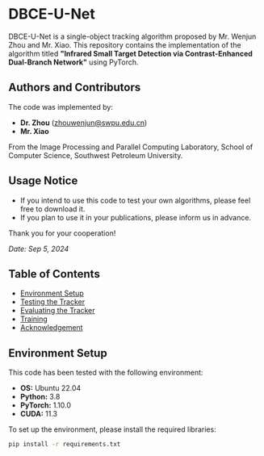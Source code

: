 # DBCE-U-Net

DBCE-U-Net is a single-object tracking algorithm proposed by Mr. Wenjun Zhou and Mr. Xiao. This repository contains the implementation of the algorithm titled **"Infrared Small Target Detection via Contrast-Enhanced Dual-Branch Network"** using PyTorch.

## Authors and Contributors
The code was implemented by:
- **Dr. Zhou** (zhouwenjun@swpu.edu.cn)
- **Mr. Xiao** 

From the Image Processing and Parallel Computing Laboratory, School of Computer Science, Southwest Petroleum University.

## Usage Notice
- If you intend to use this code to test your own algorithms, please feel free to download it.
- If you plan to use it in your publications, please inform us in advance.

Thank you for your cooperation!

*Date: Sep 5, 2024*

## Table of Contents
- [Environment Setup](#environment-setup)
- [Testing the Tracker](#testing-the-tracker)
- [Evaluating the Tracker](#evaluating-the-tracker)
- [Training](#training)
- [Acknowledgement](#acknowledgement)

## Environment Setup
This code has been tested with the following environment:
- **OS:** Ubuntu 22.04
- **Python:** 3.8
- **PyTorch:** 1.10.0
- **CUDA:** 11.3

To set up the environment, please install the required libraries:

```bash
pip install -r requirements.txt
